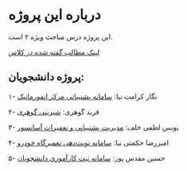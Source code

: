 # درباره این پروژه

این پروژه درس مباحث ویژه ۲ است.

[لینک مطالب گفته‌ شده در کلاس](https://enchanted-bite-6e1.notion.site/Laravel-19b2f549e04480beb13bc5cc82a75460
)

## پروژه دانشجویان:

۱- نگار کرامت نیا: [سامانه پشتیبانی مرکز انفورماتیک](https://github.com/negarkeramatnia/Informatics_Center_Support_System
)

۲- فرید گوهری: [شیرینی گوهری](https://github.com/FaridG7/gohari-pastry
)

۳- یونس لطفی خلف: [مدیریت پشتیبانی و تعمیرات آسانسور](https://github.com/Younes-LK/EasySor
)

۴- امیررضا حکمتی نیا: [سامانه نوبت‌دهی تعمیرگاه خودرو](https://github.com/AmirrezaHKM/car-service-laravel/tree/master
)

۵- حسین مقدس پور: [سامانه ثبت كارآموزي دانشجويان](https://github.com/HosseinMoghadaspour/Internship
)


